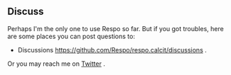 ## Discuss

Perhaps I'm the only one to use Respo so far. But if you got troubles, here are some places you can post questions to:

- Discussions <https://github.com/Respo/respo.calcit/discussions> .

Or you may reach me on [Twitter](https://twitter.com/jiyinyiyong) .

